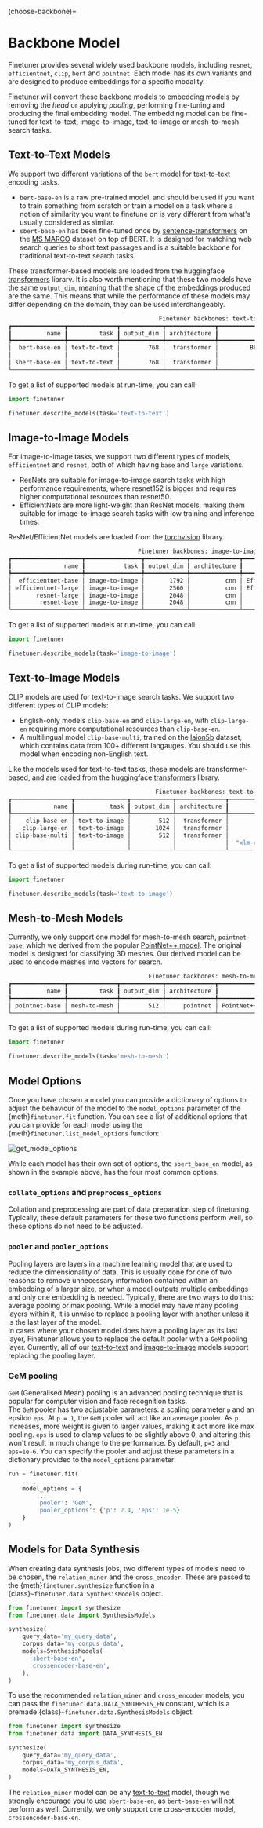 (choose-backbone)=
# Backbone Model

Finetuner provides several widely used backbone models,
including `resnet`, `efficientnet`, `clip`, `bert` and `pointnet`.
Each model has its own variants and are designed to produce embeddings for a specific modality.

Finetuner will convert these backbone models to embedding models by removing
the *head* or applying *pooling*,
performing fine-tuning and producing the final embedding model.
The embedding model can be fine-tuned for text-to-text, image-to-image, text-to-image or mesh-to-mesh
search tasks.

## Text-to-Text Models

We support two different variations of the `bert` model for text-to-text encoding tasks.
- `bert-base-en` is a raw pre-trained model, and should be used if you want to train something from 
  scratch or train a model on a task where a notion of similarity you want to finetune on is very different
  from what's usually considered as similar.
- `sbert-base-en` has been fine-tuned once by [sentence-transformers](https://www.sbert.net/) on the 
  [MS MARCO](https://microsoft.github.io/msmarco/) dataset on top of BERT.
  It is designed for matching web search queries to short text passages and 
  is a suitable backbone for traditional text-to-text search tasks.

These transformer-based models are loaded from the huggingface
[transformers](https://github.com/huggingface/transformers) library.
It is also worth mentioning that these two models have the same `output_dim`, meaning that the shape of
the embeddings produced are the same.
This means that while the performance of these models may differ depending on the domain, they can be used interchangeably.

```bash
                                           Finetuner backbones: text-to-text                                           
┏━━━━━━━━━━━━━━━┳━━━━━━━━━━━━━━┳━━━━━━━━━━━━┳━━━━━━━━━━━━━━┳━━━━━━━━━━━━━━━━━━━━━━━━━━━━━━━━━━━━━━━━━━━━━━━━━━━━━━━━━━┓
┃          name ┃         task ┃ output_dim ┃ architecture ┃                                              description ┃
┡━━━━━━━━━━━━━━━╇━━━━━━━━━━━━━━╇━━━━━━━━━━━━╇━━━━━━━━━━━━━━╇━━━━━━━━━━━━━━━━━━━━━━━━━━━━━━━━━━━━━━━━━━━━━━━━━━━━━━━━━━┩
│  bert-base-en │ text-to-text │        768 │  transformer │         BERT model pre-trained on BookCorpus and English │
│               │              │            │              │                                                Wikipedia │
│ sbert-base-en │ text-to-text │        768 │  transformer │                  Pretrained BERT, fine-tuned on MS Marco │
└───────────────┴──────────────┴────────────┴──────────────┴──────────────────────────────────────────────────────────┘
```

To get a list of supported models at run-time, you can call:

```python
import finetuner

finetuner.describe_models(task='text-to-text')
```

## Image-to-Image Models

For image-to-image tasks, we support two different types of models, `efficientnet` and `resnet`,
both of which having `base` and `large` variations.
- ResNets are suitable for image-to-image search tasks with high performance requirements, where resnet152 is bigger and
  requires higher computational resources than resnet50.
- EfficientNets are more light-weight than ResNet models, making them suitable for image-to-image search tasks
  with low training and inference times.

ResNet/EfficientNet models are loaded from the [torchvision](https://pytorch.org/vision/stable/index.html) library.

```bash
                                     Finetuner backbones: image-to-image                                     
┏━━━━━━━━━━━━━━━━━━━━┳━━━━━━━━━━━━━━━━┳━━━━━━━━━━━━┳━━━━━━━━━━━━━━┳━━━━━━━━━━━━━━━━━━━━━━━━━━━━━━━━━━━━━━━━━┓
┃               name ┃           task ┃ output_dim ┃ architecture ┃                             description ┃
┡━━━━━━━━━━━━━━━━━━━━╇━━━━━━━━━━━━━━━━╇━━━━━━━━━━━━╇━━━━━━━━━━━━━━╇━━━━━━━━━━━━━━━━━━━━━━━━━━━━━━━━━━━━━━━━━┩
│  efficientnet-base │ image-to-image │       1792 │          cnn │ EfficientNet B4 pre-trained on ImageNet │
│ efficientnet-large │ image-to-image │       2560 │          cnn │ EfficientNet B7 pre-trained on ImageNet │
│       resnet-large │ image-to-image │       2048 │          cnn │       ResNet152 pre-trained on ImageNet │
│        resnet-base │ image-to-image │       2048 │          cnn │        ResNet50 pre-trained on ImageNet │
└────────────────────┴────────────────┴────────────┴──────────────┴─────────────────────────────────────────┘
```

To get a list of supported models at run-time, you can call:

```python
import finetuner

finetuner.describe_models(task='image-to-image')
```

## Text-to-Image Models

CLIP models are used for text-to-image search tasks. We support two different types of CLIP models:
- English-only models `clip-base-en` and `clip-large-en`,
  with `clip-large-en` requiring more computational resources than `clip-base-en`.
- A multilingual model `clip-base-multi`, trained on the [laion5b](https://laion.ai/blog/laion-5b/)
  dataset, which contains data from 100+ different langauges. 
  You should use this model when encoding non-English text.

Like the models used for text-to-text tasks, these models are transformer-based, and are loaded from the huggingface
[transformers](https://github.com/huggingface/transformers) library.

```bash
                                          Finetuner backbones: text-to-image                                           
┏━━━━━━━━━━━━━━━━━┳━━━━━━━━━━━━━━━┳━━━━━━━━━━━━┳━━━━━━━━━━━━━━┳━━━━━━━━━━━━━━━━━━━━━━━━━━━━━━━━━━━━━━━━━━━━━━━━━━━━━━━┓
┃            name ┃          task ┃ output_dim ┃ architecture ┃                                           description ┃
┡━━━━━━━━━━━━━━━━━╇━━━━━━━━━━━━━━━╇━━━━━━━━━━━━╇━━━━━━━━━━━━━━╇━━━━━━━━━━━━━━━━━━━━━━━━━━━━━━━━━━━━━━━━━━━━━━━━━━━━━━━┩
│    clip-base-en │ text-to-image │        512 │  transformer │                                       CLIP base model │
│   clip-large-en │ text-to-image │       1024 │  transformer │                   CLIP large model with patch size 14 │
│ clip-base-multi │ text-to-image │        512 │  transformer │                                            Open MCLIP │
│                 │               │            │              │  "xlm-roberta-base-ViT-B-32::laion5b_s13b_b90k" model │
└─────────────────┴───────────────┴────────────┴──────────────┴───────────────────────────────────────────────────────┘
```

To get a list of supported models during run-time, you can call:

```python
import finetuner

finetuner.describe_models(task='text-to-image')
```

## Mesh-to-Mesh Models

Currently, we only support one model for mesh-to-mesh search, `pointnet-base`, which we derived from the popular 
[PointNet++ model](https://proceedings.neurips.cc/paper/2017/file/d8bf84be3800d12f74d8b05e9b89836f-Paper.pdf).
The original model is designed for classifying 3D meshes. Our derived model can be used to encode meshes into vectors for search.

```bash
                                        Finetuner backbones: mesh-to-mesh                                         
┏━━━━━━━━━━━━━━━┳━━━━━━━━━━━━━━┳━━━━━━━━━━━━┳━━━━━━━━━━━━━━┳━━━━━━━━━━━━━━━━━━━━━━━━━━━━━━━━━━━━━━━━━━━━━━━━━━━━━┓
┃          name ┃         task ┃ output_dim ┃ architecture ┃                                         description ┃
┡━━━━━━━━━━━━━━━╇━━━━━━━━━━━━━━╇━━━━━━━━━━━━╇━━━━━━━━━━━━━━╇━━━━━━━━━━━━━━━━━━━━━━━━━━━━━━━━━━━━━━━━━━━━━━━━━━━━━┩
│ pointnet-base │ mesh-to-mesh │        512 │     pointnet │ PointNet++ embedding model for 3D mesh point clouds │
└───────────────┴──────────────┴────────────┴──────────────┴─────────────────────────────────────────────────────┘
```

To get a list of supported models during run-time, you can call:

```python
import finetuner

finetuner.describe_models(task='mesh-to-mesh')
```

## Model Options

Once you have chosen a model you can provide a dictionary of options to adjust the behaviour of the model to the
`model_options` parameter of the {meth}`finetuner.fit` function.
You can see a list of additional options that you can provide for each model using the
{meth}`finetuner.list_model_options` function:

![get_model_options](../imgs/get_model_options.png)

While each model has their own set of options, the `sbert_base_en` model, as shown in the example above, has the four most common options.
### `collate_options` and `preprocess_options`
Collation and preprocessing are part of data preparation step of finetuning. Typically, these default parameters for these two functions perform well, so these options do not need to be adjusted.

### `pooler` and `pooler_options`

Pooling layers are layers in a machine learning model that are used to reduce the dimensionality of data. This is usually done for one of two reasons: to remove unnecessary information contained within an embedding of a larger size, or when a model outputs multiple embeddings and only one embedding is needed. Typically, there are two ways to do this: average pooling or max pooling.
While a model may have many pooling layers within it, it is unwise to replace a pooling layer with another unless it is the last layer of the model.  
In cases where your chosen model does have a pooling layer as its last layer, Finetuner allows you to replace the default pooler with a `GeM` pooling layer.
Currently, all of our [text-to-text](#text-to-text-models) and [image-to-image](#image-to-image-models)
models support replacing the pooling layer.

### GeM pooling

`GeM` (Generalised Mean) pooling is an advanced pooling technique that is popular for computer vision and face recognition tasks.  
The `GeM` pooler has two adjustable parameters: a scaling parameter `p` and an epsilon `eps`.
At `p = 1`, the `GeM` pooler will act like an average pooler.
As `p` increases, more weight is given to larger values, making it act more like max pooling.
`eps` is used to clamp values to be slightly above 0, and altering this won't result in much change to the performance.
By default, `p=3` and `eps=1e-6`. You can specify the pooler and adjust these parameters in a dictionary provided to the `model_options` parameter:
```python
run = finetuner.fit(
    ...,
    model_options = {
        ...
        'pooler': 'GeM',
        'pooler_options': {'p': 2.4, 'eps': 1e-5}
    }
)
```

## Models for Data Synthesis

When creating data synthesis jobs, two different types of models need to be chosen, the `relation_miner`
and the `cross_encoder`.
These are passed to the {meth}`finetuner.synthesize` function in a {class}`~finetuner.data.SynthesisModels` object.

```python
from finetuner import synthesize
from finetuner.data import SynthesisModels

synthesize(
    query_data='my_query_data',
    corpus_data='my_corpus_data',
    models=SynthesisModels(
      'sbert-base-en',
      'crossencoder-base-en',
    ),
)

```
To use the recommended `relation_miner` and `cross_encoder` models, you can pass the
`finetuner.data.DATA_SYNTHESIS_EN` constant, which is a premade {class}`~finetuner.data.SynthesisModels` object.

```python
from finetuner import synthesize
from finetuner.data import DATA_SYNTHESIS_EN

synthesize(
    query_data='my_query_data',
    corpus_data='my_corpus_data',
    models=DATA_SYNTHESIS_EN,
)

```


The `relation_miner` model can be any [text-to-text](#text-to-text-models) model, though we strongly encourage you to use 
`sbert-base-en`, as `bert-base-en` will not perform as well.
Currently, we only support one cross-encoder model, `crossencoder-base-en`.